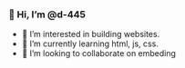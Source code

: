 ### 👋 Hi, I’m @d-445
- 👀 I’m interested in building websites.
- 🌱 I’m currently learning html, js, css.
- 💞️ I’m looking to collaborate on embeding
